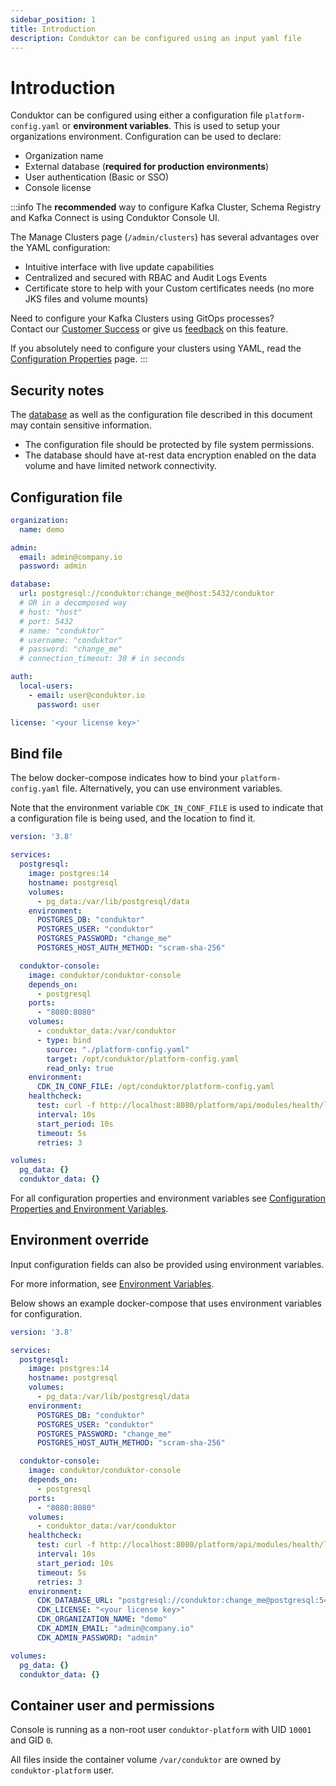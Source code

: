 ```yaml
---
sidebar_position: 1
title: Introduction
description: Conduktor can be configured using an input yaml file
---
```


# Introduction

Conduktor can be configured using either a configuration file `platform-config.yaml` or **environment variables**. This is used to setup your organizations environment. Configuration can be used to declare:

- Organization name
- External database (**required for production environments**)
- User authentication (Basic or SSO)
- Console license

:::info
The **recommended** way to configure Kafka Cluster, Schema Registry and Kafka Connect is using Conduktor Console UI.

The Manage Clusters page (`/admin/clusters`) has several advantages over the YAML configuration:

- Intuitive interface with live update capabilities
- Centralized and secured with RBAC and Audit Logs Events
- Certificate store to help with your Custom certificates needs (no more JKS files and volume mounts)

Need to configure your Kafka Clusters using GitOps processes?  
Contact our [Customer Success](https://www.conduktor.io/contact/support) or give us [feedback](https://product.conduktor.help/c/75-public-apis) on this feature.

If you absolutely need to configure your clusters using YAML, read the [Configuration Properties](../env-variables/#kafka-clusters-properties) page.
:::


## Security notes

The [database](../database/) as well as the configuration file described in this document may contain sensitive information.

- The configuration file should be protected by file system permissions.
- The database should have at-rest data encryption enabled on the data volume and have limited network connectivity.

## Configuration file

```yaml title="platform-config.yaml"
organization:
  name: demo

admin:
  email: admin@company.io
  password: admin

database:
  url: postgresql://conduktor:change_me@host:5432/conduktor
  # OR in a decomposed way
  # host: "host"
  # port: 5432
  # name: "conduktor"
  # username: "conduktor"
  # password: "change_me"
  # connection_timeout: 30 # in seconds

auth:
  local-users:
    - email: user@conduktor.io
      password: user

license: '<your license key>'
```

## Bind file

The below docker-compose indicates how to bind your `platform-config.yaml` file. Alternatively, you can use environment variables.

Note that the environment variable `CDK_IN_CONF_FILE` is used to indicate that a configuration file is being used, and the location to find it.

```yaml title="docker-compose.yaml"
version: '3.8'

services:  
  postgresql:
    image: postgres:14
    hostname: postgresql
    volumes:
      - pg_data:/var/lib/postgresql/data
    environment:
      POSTGRES_DB: "conduktor"
      POSTGRES_USER: "conduktor"
      POSTGRES_PASSWORD: "change_me"
      POSTGRES_HOST_AUTH_METHOD: "scram-sha-256"

  conduktor-console:
    image: conduktor/conduktor-console
    depends_on:
      - postgresql
    ports:
      - "8080:8080"
    volumes:
      - conduktor_data:/var/conduktor
      - type: bind
        source: "./platform-config.yaml"
        target: /opt/conduktor/platform-config.yaml
        read_only: true
    environment:
      CDK_IN_CONF_FILE: /opt/conduktor/platform-config.yaml
    healthcheck:
      test: curl -f http://localhost:8080/platform/api/modules/health/live || exit 1
      interval: 10s
      start_period: 10s
      timeout: 5s
      retries: 3

volumes:
  pg_data: {}
  conduktor_data: {}
```

For all configuration properties and environment variables see [Configuration Properties and Environment Variables](../env-variables/).

## Environment override

Input configuration fields can also be provided using environment variables.

For more information, see [Environment Variables](../env-variables/).

Below shows an example docker-compose that uses environment variables for configuration.

```yaml title="docker-compose.yaml
version: '3.8'

services:  
  postgresql:
    image: postgres:14
    hostname: postgresql
    volumes:
      - pg_data:/var/lib/postgresql/data
    environment:
      POSTGRES_DB: "conduktor"
      POSTGRES_USER: "conduktor"
      POSTGRES_PASSWORD: "change_me"
      POSTGRES_HOST_AUTH_METHOD: "scram-sha-256"

  conduktor-console:
    image: conduktor/conduktor-console
    depends_on:
      - postgresql
    ports:
      - "8080:8080"
    volumes:
      - conduktor_data:/var/conduktor
    healthcheck:
      test: curl -f http://localhost:8080/platform/api/modules/health/live || exit 1
      interval: 10s
      start_period: 10s
      timeout: 5s
      retries: 3
    environment:
      CDK_DATABASE_URL: "postgresql://conduktor:change_me@postgresql:5432/conduktor"
      CDK_LICENSE: "<your license key>"
      CDK_ORGANIZATION_NAME: "demo"
      CDK_ADMIN_EMAIL: "admin@company.io"
      CDK_ADMIN_PASSWORD: "admin"

volumes:
  pg_data: {}
  conduktor_data: {}
```

## Container user and permissions

Console is running as a non-root user `conduktor-platform` with UID `10001` and GID `0`.

All files inside the container volume `/var/conduktor` are owned by `conduktor-platform` user.
